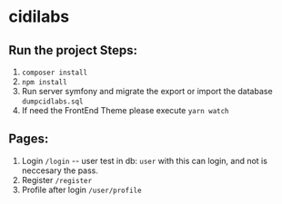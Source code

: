 # cidilabs

## Run the project Steps:

1. `composer install`
2. `npm install`
3. Run server symfony and migrate the export or import the database `dumpcidlabs.sql`
4. If need the FrontEnd Theme please execute `yarn watch`

## Pages:

1. Login `/login` -- user test in db: `user` with this can login, and not is neccesary the pass.
2. Register `/register`
3. Profile after login `/user/profile`
